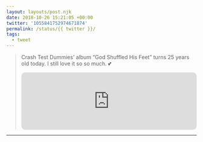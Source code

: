 ```yaml
---
layout: layouts/post.njk
date: 2018-10-26 15:21:05 +00:00
twitter: '1055841752974671874'
permalink: /status/{{ twitter }}/
tags: 
  - tweet
---
```


> Crash Test Dummies’ album “God Shuffled His Feet” turns 25 years old today. I still love it so so much. 💕
> 
> <iframe style="border-radius:10px" src="https://open.spotify.com/embed/album/6MEFBcD0a87GMYiHW3VsVI?utm_source=generator&theme=0" width="100%" height="152" frameBorder="0" allowfullscreen="" allow="autoplay; clipboard-write; encrypted-media; fullscreen; picture-in-picture" loading="lazy"></iframe>

---
